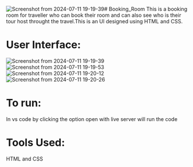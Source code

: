 ![Screenshot from 2024-07-11 19-19-39](https://github.com/YasinRafin01/Assignment01/assets/175309112/23493c93-9c93-4c04-90b2-62ea622e0563)# Booking_Room
This is a booking room for traveller who can book their room and can also see who is their tour host throught the travel.This is an UI designed using HTML and CSS.

# User Interface:

![Screenshot from 2024-07-11 19-19-39](https://github.com/YasinRafin01/Assignment01/assets/175309112/44dedbda-9ebf-4464-b6aa-2721badae493)
![Screenshot from 2024-07-11 19-19-53](https://github.com/YasinRafin01/Assignment01/assets/175309112/ccc9a0f6-8cdf-4171-9ffe-490d52686a3d)
![Screenshot from 2024-07-11 19-20-12](https://github.com/YasinRafin01/Assignment01/assets/175309112/45e11b20-ec1d-4254-84d9-61f710a4179a)
![Screenshot from 2024-07-11 19-20-26](https://github.com/YasinRafin01/Assignment01/assets/175309112/6fd61508-e1a6-4bbf-a151-4a1a6d2faf19)

# To run:
In vs code by clicking the option open with live server will run the code

# Tools Used:
HTML and CSS
